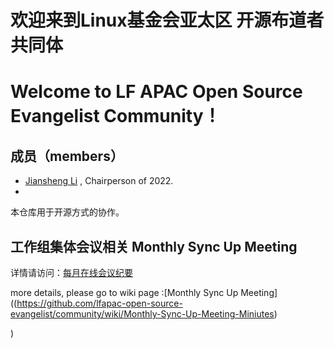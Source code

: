 # 欢迎来到Linux基金会亚太区 开源布道者共同体

# Welcome to LF APAC Open Source Evangelist Community！

## 成员（members）

* [Jiansheng Li](/lijiangsheng1) , Chairperson of 2022.
* 

本仓库用于开源方式的协作。

## 工作组集体会议相关 Monthly Sync Up Meeting

详情请访问：[每月在线会议纪要](https://github.com/lfapac-open-source-evangelist/community/wiki/Monthly-Sync-Up-Meeting-Miniutes)

more details, please go to wiki page :[Monthly Sync Up Meeting]((https://github.com/lfapac-open-source-evangelist/community/wiki/Monthly-Sync-Up-Meeting-Miniutes)

)
